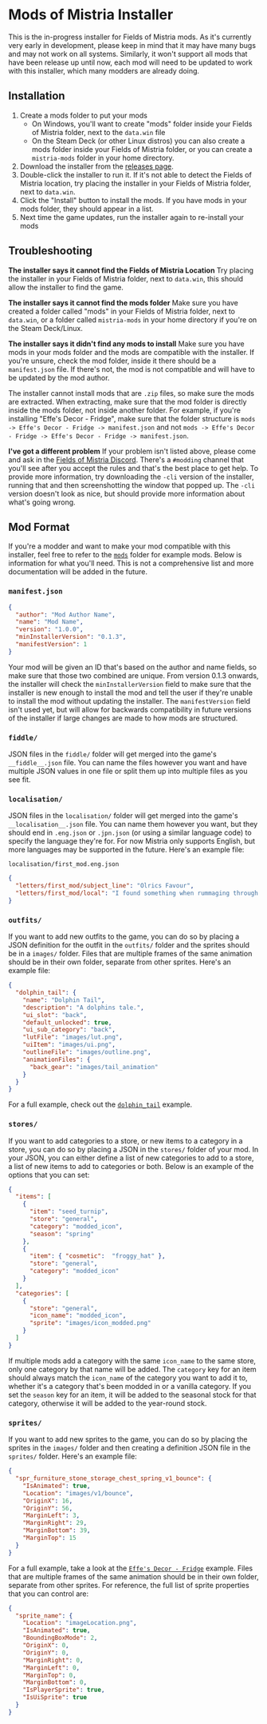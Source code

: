 ﻿# Mods of Mistria Installer

This is the in-progress installer for Fields of Mistria mods. As it's currently very early in development, please keep
in mind that it may have many bugs and may not work on all systems. Similarly, it won't support all mods that have been
release up until now, each mod will need to be updated to work with this installer, which many modders are already doing.

## Installation
1. Create a mods folder to put your mods
   * On Windows, you'll want to create "mods" folder inside your Fields of Mistria folder, next to the `data.win` file
   * On the Steam Deck (or other Linux distros) you can also create a mods folder inside your Fields of Mistria folder, 
     or you can create a `mistria-mods` folder in your home directory.
2. Download the installer from the [releases page](https://github.com/Garethp/Mods-of-Mistria-Installer/releases).
3. Double-click the installer to run it. If it's not able to detect the Fields of Mistria location, try placing the
   installer in your Fields of Mistria folder, next to `data.win`.
4. Click the "Install" button to install the mods. If you have mods in your mods folder, they should appear in a list.
5. Next time the game updates, run the installer again to re-install your mods

## Troubleshooting
**The installer says it cannot find the Fields of Mistria Location**
Try placing the installer in your Fields of Mistria folder, next to `data.win`, this should allow the installer to find
the game.

**The installer says it cannot find the mods folder**
Make sure you have created a folder called "mods" in your Fields of Mistria folder, next to `data.win`, or a folder
called `mistria-mods` in your home directory if you're on the Steam Deck/Linux.

**The installer says it didn't find any mods to install**
Make sure you have mods in your mods folder and the mods are compatible with the installer. If you're unsure, check the
mod folder, inside it there should be a `manifest.json` file. If there's not, the mod is not compatible and will have to
be updated by the mod author.

The installer cannot install mods that are `.zip` files, so make sure the mods are extracted. When extracting, make sure
that the mod folder is directly inside the mods folder, not inside another folder. For example, if you're installing
"Effe's Decor - Fridge", make sure that the folder structure is `mods -> Effe's Decor - Fridge -> manifest.json` and not
`mods -> Effe's Decor - Fridge -> Effe's Decor - Fridge -> manifest.json`.

**I've got a different problem**
If your problem isn't listed above, please come and ask in the [Fields of Mistria Discord](https://discord.com/invite/j6bTZvMtsg).
There's a `#modding` channel that you'll see after you accept the rules and that's the best place to get help. To provide
more information, try downloading the `-cli` version of the installer, running that and then screenshotting the window
that popped up. The `-cli` version doesn't look as nice, but should provide more information about what's going wrong.

## Mod Format
If you're a modder and want to make your mod compatible with this installer, feel free to refer to the [`mods`](./mods)
folder for example mods. Below is information for what you'll need. This is not a comprehensive list and more
documentation will be added in the future.

### `manifest.json`
```json
{
  "author": "Mod Author Name",
  "name": "Mod Name",
  "version": "1.0.0",
  "minInstallerVersion": "0.1.3",
  "manifestVersion": 1
}
```

Your mod will be given an ID that's based on the author and name fields, so make sure that those two combined are unique.
From version 0.1.3 onwards, the installer will check the `minInstallerVersion` field to make sure that the installer is
new enough to install the mod and tell the user if they're unable to install the mod without updating the installer.
The `manifestVersion` field isn't used yet, but will allow for backwards compatibility in future versions of the installer
if large changes are made to how mods are structured.

### `fiddle/`
JSON files in the `fiddle/` folder will get merged into the game's `__fiddle__.json` file. You can name the files however
you want and have multiple JSON values in one file or split them up into multiple files as you see fit.

### `localisation/`
JSON files in the `localisation/` folder will get merged into the game's `__localisation__.json` file. You can name them
however you want, but they should end in `.eng.json` or `.jpn.json` (or using a similar language code) to specify the
language they're for. For now Mistria only supports English, but more languages may be supported in the future. Here's
an example file:

`localisation/first_mod.eng.json`
```json
{
  "letters/first_mod/subject_line": "Olrics Favour",
  "letters/first_mod/local": "I found something when rummaging through my items the other day and I want you to have it.\n\nCome see me at the Blacksmith shop when you have a moment."
}
```

### `outfits/`
If you want to add new outfits to the game, you can do so by placing a JSON definition for the outfit in the `outfits/`
folder and the sprites should be in a `images/` folder. Files that are multiple frames of the same animation should be
in their own folder, separate from other sprites. Here's an example file:

```json
{
  "dolphin_tail": {
    "name": "Dolphin Tail",
    "description": "A dolphins tale.",
    "ui_slot": "back",
    "default_unlocked": true,
    "ui_sub_category": "back",
    "lutFile": "images/lut.png",
    "uiItem": "images/ui.png",
    "outlineFile": "images/outline.png",
    "animationFiles": {
      "back_gear": "images/tail_animation"
    }
  }
}
```

For a full example, check out the [`dolphin_tail`](./mods/dolphin_tail) example.

### `stores/`
If you want to add categories to a store, or new items to a category in a store, you can do so by placing a JSON in the
`stores/` folder of your mod. In your JSON, you can either define a list of new categories to add to a store, a list
of new items to add to categories or both. Below is an example of the options that you can set:

```json
{
  "items": [
    {
      "item": "seed_turnip",
      "store": "general",
      "category": "modded_icon",
      "season": "spring"
    },
    {
      "item": { "cosmetic":  "froggy_hat" },
      "store": "general",
      "category": "modded_icon"
    }
  ],
  "categories": [
    {
      "store": "general",
      "icon_name": "modded_icon",
      "sprite": "images/icon_modded.png"
    }
  ]
}
```

If multiple mods add a category with the same `icon_name` to the same store, only one category by that name will be added.
The `category` key for an item should always match the `icon_name` of the category you want to add it to, whether it's a
category that's been modded in or a vanilla category. If you set the `season` key for an item, it will be added to the
seasonal stock for that category, otherwise it will be added to the year-round stock.

### `sprites/`
If you want to add new sprites to the game, you can do so by placing the sprites in the `images/` folder and then
creating a definition JSON file in the `sprites/` folder. Here's an example file:

```json
{
  "spr_furniture_stone_storage_chest_spring_v1_bounce": {
    "IsAnimated": true,
    "Location": "images/v1/bounce",
    "OriginX": 16,
    "OriginY": 56,
    "MarginLeft": 3,
    "MarginRight": 29,
    "MarginBottom": 39,
    "MarginTop": 15
  }
}
```

For a full example, take a look at the [`Effe's Decor - Fridge`](./mods/Effe's%20Decor%20-%20Fridge) example. Files 
that are multiple frames of the same animation should be in their own folder, separate from other sprites. For reference,
the full list of sprite properties that you can control are:

```json
{
  "sprite_name": {
    "Location": "imageLocation.png",
    "IsAnimated": true,
    "BoundingBoxMode": 2,
    "OriginX": 0,
    "OriginY": 0,
    "MarginRight": 0,
    "MarginLeft": 0,
    "MarginTop": 0,
    "MarginBottom": 0,
    "IsPlayerSprite": true,
    "IsUiSprite": true
  }
}
```
